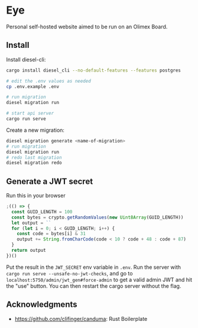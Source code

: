 # Eye

Personal self-hosted website aimed to be run on an Olimex Board.

## Install

Install diesel-cli:

```sh
cargo install diesel_cli --no-default-features --features postgres
```

```sh
# edit the .env values as needed
cp .env.example .env

# run migration
diesel migration run

# start api server
cargo run serve
```

Create a new migration:

```sh
diesel migration generate <name-of-migration>
# run migration
diesel migration run
# redo last migration
diesel migration redo
```

## Generate a JWT secret

Run this in your browser

```js
;(() => {
  const GUID_LENGTH = 100
  const bytes = crypto.getRandomValues(new Uint8Array(GUID_LENGTH))
  let output = ``
  for (let i = 0; i < GUID_LENGTH; i++) {
    const code = bytes[i] & 31
    output += String.fromCharCode(code < 10 ? code + 48 : code + 87)
  }
  return output
})()
```

Put the result in the `JWT_SECRET` env variable in `.env`.
Run the server with `cargo run serve --unsafe-no-jwt-checks`, and go to `localhost:5750/admin/jwt_gen#force-admin` to get a valid admin JWT and hit the "use" button. You can then restart the cargo server without the flag.

## Acknowledgments

- https://github.com/clifinger/canduma: Rust Boilerplate

